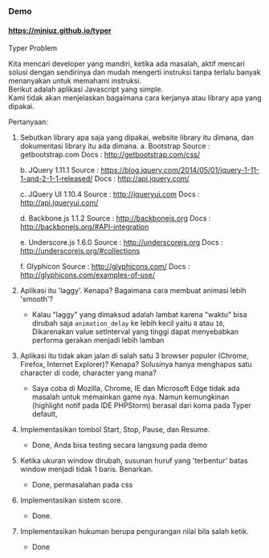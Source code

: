 ### Demo
#### https://mjniuz.github.io/typer

Typer Problem
    
Kita mencari developer yang mandiri, ketika ada masalah, aktif mencari solusi dengan sendirinya dan mudah mengerti instruksi tanpa terlalu banyak menanyakan untuk memahami instruksi.     
Berikut adalah aplikasi Javascript yang simple.    
Kami tidak akan menjelaskan bagaimana cara kerjanya atau library apa yang dipakai.   
    
Pertanyaan:   
1. Sebutkan library apa saja yang dipakai, website library itu dimana, dan dokumentasi library itu ada dimana.
    a. Bootstrap
        Source  : getbootstrap.com
        Docs    : http://getbootstrap.com/css/

    b. JQuery 1.11.1
        Source  : https://blog.jquery.com/2014/05/01/jquery-1-11-1-and-2-1-1-released/
        Docs    : http://api.jquery.com/

    c. JQuery UI 1.10.4
        Source  : http://jqueryui.com
        Docs    : http://api.jqueryui.com/

    d. Backbone.js 1.1.2
        Source  : http://backbonejs.org
        Docs    : http://backbonejs.org/#API-integration

    e. Underscore.js 1.6.0
        Source  : http://underscorejs.org
        Docs    : http://underscorejs.org/#collections

    f. Glyphicon
        Source  : http://glyphicons.com/
        Docs    : http://glyphicons.com/examples-of-use/

2. Aplikasi itu 'laggy'. Kenapa? Bagaimana cara membuat animasi lebih 'smooth'?

    - Kalau "laggy" yang dimaksud adalah lambat karena "waktu" bisa dirubah saja `animation_delay` ke lebih kecil yaitu `0` atau `10`,
    Dikarenakan value setInterval yang tinggi dapat menyebabkan performa gerakan menjadi lebih lamban

3. Aplikasi itu tidak akan jalan di salah satu 3 browser populer (Chrome, Firefox, Internet Explorer)? Kenapa? Solusinya hanya menghapus satu character di code, character yang mana?    

    - Saya coba di Mozilla, Chrome, IE dan Microsoft Edge tidak ada masalah untuk memainkan game nya.
    Namun kemungkinan (highlight notif pada IDE PHPStorm) berasal dari koma pada Typer default,

4. Implementasikan tombol Start, Stop, Pause, dan Resume.

    - Done, Anda bisa testing secara langsung pada demo

5. Ketika ukuran window dirubah, susunan huruf yang 'terbentur' batas window menjadi tidak 1 baris. Benarkan.

    - Done, permasalahan pada css

6. Implementasikan sistem score.

    - Done.

7. Implementasikan hukuman berupa pengurangan nilai bila salah ketik.

    - Done